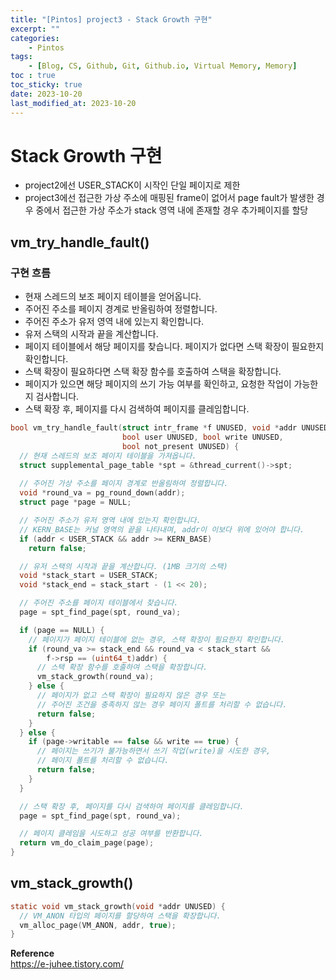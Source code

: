 ```yaml
---
title: "[Pintos] project3 - Stack Growth 구현"
excerpt: ""
categories:
    - Pintos
tags:
    - [Blog, CS, Github, Git, Github.io, Virtual Memory, Memory]
toc : true
toc_sticky: true
date: 2023-10-20
last_modified_at: 2023-10-20
---
```

# Stack Growth 구현

- project2에선 USER_STACK이 시작인 단일 페이지로 제한
- project3에선 접근한 가상 주소에 매핑된 frame이 없어서 page fault가 발생한 경우 중에서 접근한 가상 주소가 stack 영역 내에 존재할 경우 추가페이지를 할당

## vm_try_handle_fault()

### 구현 흐름
- 현재 스레드의 보조 페이지 테이블을 얻어옵니다.
- 주어진 주소를 페이지 경계로 반올림하여 정렬합니다.
- 주어진 주소가 유저 영역 내에 있는지 확인합니다.
- 유저 스택의 시작과 끝을 계산합니다.
- 페이지 테이블에서 해당 페이지를 찾습니다. 페이지가 없다면 스택 확장이 필요한지 확인합니다.
- 스택 확장이 필요하다면 스택 확장 함수를 호출하여 스택을 확장합니다.
- 페이지가 있으면 해당 페이지의 쓰기 가능 여부를 확인하고, 요청한 작업이 가능한지 검사합니다.
- 스택 확장 후, 페이지를 다시 검색하여 페이지를 클레임합니다.

```c
bool vm_try_handle_fault(struct intr_frame *f UNUSED, void *addr UNUSED,
                         bool user UNUSED, bool write UNUSED,
                         bool not_present UNUSED) {
  // 현재 스레드의 보조 페이지 테이블을 가져옵니다.
  struct supplemental_page_table *spt = &thread_current()->spt;
  
  // 주어진 가상 주소를 페이지 경계로 반올림하여 정렬합니다.
  void *round_va = pg_round_down(addr);
  struct page *page = NULL;

  // 주어진 주소가 유저 영역 내에 있는지 확인합니다.
  // KERN_BASE는 커널 영역의 끝을 나타내며, addr이 이보다 위에 있어야 합니다.
  if (addr < USER_STACK && addr >= KERN_BASE)
    return false;

  // 유저 스택의 시작과 끝을 계산합니다. (1MB 크기의 스택)
  void *stack_start = USER_STACK;
  void *stack_end = stack_start - (1 << 20);

  // 주어진 주소를 페이지 테이블에서 찾습니다.
  page = spt_find_page(spt, round_va);

  if (page == NULL) {
    // 페이지가 페이지 테이블에 없는 경우, 스택 확장이 필요한지 확인합니다.
    if (round_va >= stack_end && round_va < stack_start &&
        f->rsp == (uint64_t)addr) {
      // 스택 확장 함수를 호출하여 스택을 확장합니다.
      vm_stack_growth(round_va);
    } else {
      // 페이지가 없고 스택 확장이 필요하지 않은 경우 또는
      // 주어진 조건을 충족하지 않는 경우 페이지 폴트를 처리할 수 없습니다.
      return false;
    }
  } else {
    if (page->writable == false && write == true) {
      // 페이지는 쓰기가 불가능하면서 쓰기 작업(write)을 시도한 경우,
      // 페이지 폴트를 처리할 수 없습니다.
      return false;
    }
  }

  // 스택 확장 후, 페이지를 다시 검색하여 페이지를 클레임합니다.
  page = spt_find_page(spt, round_va);

  // 페이지 클레임을 시도하고 성공 여부를 반환합니다.
  return vm_do_claim_page(page);
}
```

## vm_stack_growth()
```c
static void vm_stack_growth(void *addr UNUSED) {
  // VM_ANON 타입의 페이지를 할당하여 스택을 확장합니다.
  vm_alloc_page(VM_ANON, addr, true);
}
```

 **Reference**<br>
<a href="https://e-juhee.tistory.com/entry/Pintos-KAIST-Project-3-Memory-Management">https://e-juhee.tistory.com/</a>